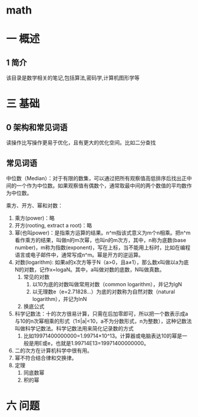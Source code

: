 # math
# 一 概述
## 1 简介
该目录是数学相关的笔记,包括算法,密码学,计算机图形学等


# 三 基础
## 0 架构和常见词语
读操作比写操作更易于优化，且有更大的优化空间。比如二分查找

## 常见词语
中位数（Median）：对于有限的数集，可以通过把所有观察值高低排序后找出正中间的一个作为中位数。如果观察值有偶数个，通常取最中间的两个数值的平均数作为中位数。

乘方、开方、幂和对数：
1. 乘方(power)：略
2. 开方(rooting, extract a root)：略
1. 幂(也叫power)：是指乘方运算的结果。n^m指该式意义为m个n相乘。把n^m看作乘方的结果，叫做n的m次幂，也叫n的m次方，其中，n称为底数(base number)，m称为指数(exponent)，写在上标，当不能用上标时，比如在编程语言或电子邮件中，通常写成n^m。幂是开方的逆运算。
2. 对数(logarithm): 如果a的x次方等于N（a>0，且a≠1），那么数x叫做以a为底N的对数，记作x=logaN。其中，a叫做对数的底数，N叫做真数。 
	1. 常见的对数
		1. 以10为底的对数叫做常用对数（common logarithm），并记为lgN
		2. 以无理数e（e=2.71828…）为底的对数称为自然对数（natural logarithm），并记为lnN
	2. 换底公式
1. 科学记数法：十的次方很易计算，只需在后加零即可，所以把一个数表示成a与10的n次幂相乘的形式（1≤|a|<10，a不为分数形式，n为整数），这种记数法叫做科学记数法。科学记数法用来简化记录数的方式
	1. 比如19971400000000=1.99714×10^13。计算器或电脑表达10的幂是一般是用E或e，也就是1.99714E13=19971400000000。
2. 二的次方在计算机科学中很有用。
3. 幂不符合结合律和交换律。
4. 定理
	1. 同底数幂
	2. 积的幂

# 六 问题

